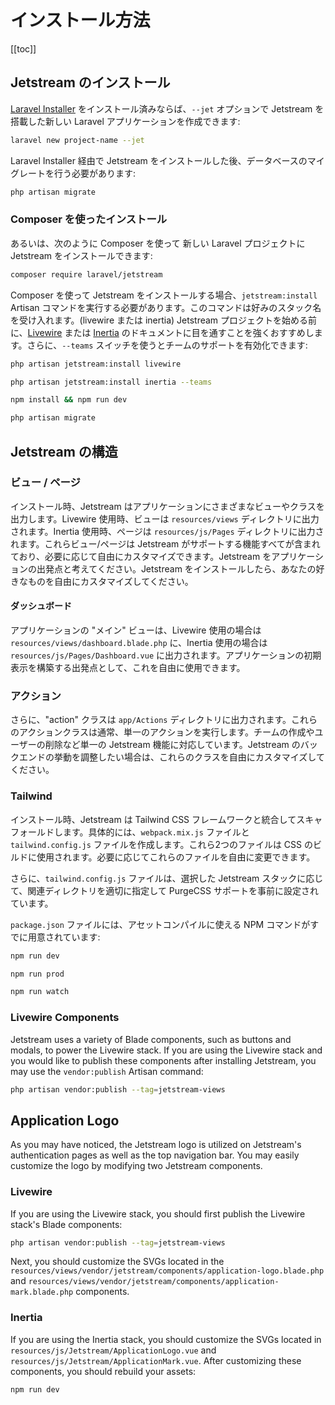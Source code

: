 # インストール方法

[[toc]]

## Jetstream のインストール

[Laravel Installer](https://laravel.com/docs/installation#installing-laravel) をインストール済みならば、`--jet` オプションで Jetstream を搭載した新しい Laravel アプリケーションを作成できます:

```bash
laravel new project-name --jet
```

Laravel Installer 経由で Jetstream をインストールした後、データベースのマイグレートを行う必要があります:

```bash
php artisan migrate
```

### Composer を使ったインストール

あるいは、次のように Composer を使って 新しい Laravel プロジェクトに Jetstream をインストールできます:

```bash
composer require laravel/jetstream
```

Composer を使って Jetstream をインストールする場合、`jetstream:install` Artisan コマンドを実行する必要があります。このコマンドは好みのスタック名を受け入れます。(livewire または inertia) Jetstream プロジェクトを始める前に、[Livewire](https://laravel-livewire.com) または [Inertia](https://inertiajs.com) のドキュメントに目を通すことを強くおすすめします。さらに、`--teams` スイッチを使うとチームのサポートを有効化できます:

```bash
php artisan jetstream:install livewire

php artisan jetstream:install inertia --teams

npm install && npm run dev

php artisan migrate
```

## Jetstream の構造

### ビュー / ページ

インストール時、Jetstream はアプリケーションにさまざまなビューやクラスを出力します。Livewire 使用時、ビューは `resources/views` ディレクトリに出力されます。Inertia 使用時、ページは `resources/js/Pages` ディレクトリに出力されます。これらビュー/ページは Jetstream がサポートする機能すべてが含まれており、必要に応じて自由にカスタマイズできます。Jetstream をアプリケーションの出発点と考えてください。Jetstream をインストールしたら、あなたの好きなものを自由にカスタマイズしてください。

#### ダッシュボード

アプリケーションの "メイン" ビューは、Livewire 使用の場合は `resources/views/dashboard.blade.php` に、Inertia 使用の場合は `resources/js/Pages/Dashboard.vue` に出力されます。アプリケーションの初期表示を構築する出発点として、これを自由に使用できます。

### アクション

さらに、"action" クラスは `app/Actions` ディレクトリに出力されます。これらのアクションクラスは通常、単一のアクションを実行します。チームの作成やユーザーの削除など単一の Jetstream 機能に対応しています。Jetstream のバックエンドの挙動を調整したい場合は、これらのクラスを自由にカスタマイズしてください。

### Tailwind

インストール時、Jetstream は Tailwind CSS フレームワークと統合してスキャフォールドします。具体的には、`webpack.mix.js` ファイルと `tailwind.config.js` ファイルを作成します。これら2つのファイルは CSS のビルドに使用されます。必要に応じてこれらのファイルを自由に変更できます。

さらに、`tailwind.config.js` ファイルは、選択した Jetstream スタックに応じて、関連ディレクトリを適切に指定して PurgeCSS サポートを事前に設定されています。

`package.json` ファイルには、アセットコンパイルに使える NPM コマンドがすでに用意されています:

```bash
npm run dev

npm run prod

npm run watch
```

### Livewire Components

Jetstream uses a variety of Blade components, such as buttons and modals, to power the Livewire stack. If you are using the Livewire stack and you would like to publish these components after installing Jetstream, you may use the `vendor:publish` Artisan command:

```bash
php artisan vendor:publish --tag=jetstream-views
```

## Application Logo

As you may have noticed, the Jetstream logo is utilized on Jetstream's authentication pages as well as the top navigation bar. You may easily customize the logo by modifying two Jetstream components.

### Livewire

If you are using the Livewire stack, you should first publish the Livewire stack's Blade components:

```bash
php artisan vendor:publish --tag=jetstream-views
```

Next, you should customize the SVGs located in the `resources/views/vendor/jetstream/components/application-logo.blade.php` and `resources/views/vendor/jetstream/components/application-mark.blade.php` components.

### Inertia

If you are using the Inertia stack, you should customize the SVGs located in `resources/js/Jetstream/ApplicationLogo.vue` and `resources/js/Jetstream/ApplicationMark.vue`. After customizing these components, you should rebuild your assets:

```bash
npm run dev
```

